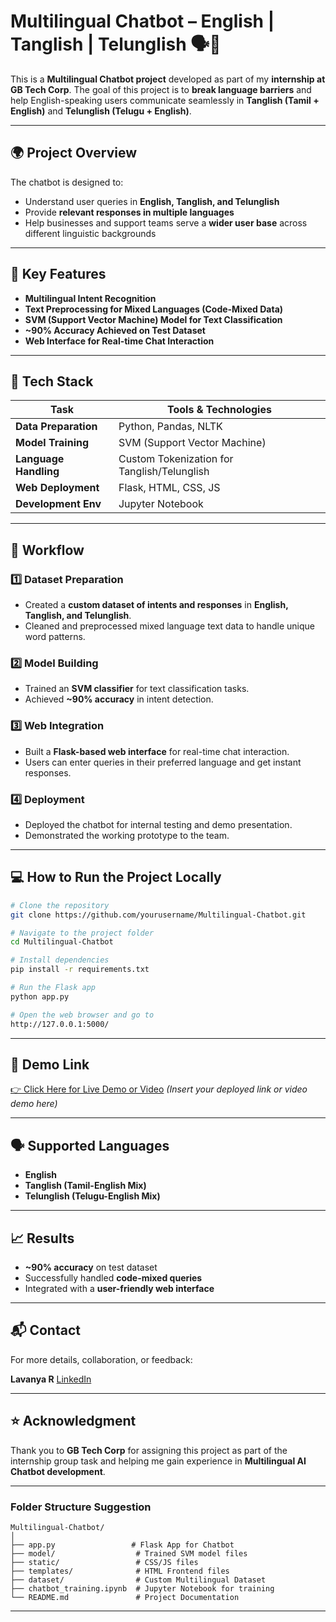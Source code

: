 # Multilingual Chatbot – English | Tanglish | Telunglish 🗣️🤖

This is a **Multilingual Chatbot project** developed as part of my **internship at GB Tech Corp**.
The goal of this project is to **break language barriers** and help English-speaking users communicate seamlessly in **Tanglish (Tamil + English)** and **Telunglish (Telugu + English)**.

---

## 🌍 **Project Overview**

The chatbot is designed to:

* Understand user queries in **English, Tanglish, and Telunglish**
* Provide **relevant responses in multiple languages**
* Help businesses and support teams serve a **wider user base** across different linguistic backgrounds

---

## 🧠 **Key Features**

* **Multilingual Intent Recognition**
* **Text Preprocessing for Mixed Languages (Code-Mixed Data)**
* **SVM (Support Vector Machine) Model for Text Classification**
* **\~90% Accuracy Achieved on Test Dataset**
* **Web Interface for Real-time Chat Interaction**

---

## 🔧 **Tech Stack**

| Task                  | Tools & Technologies                        |
| --------------------- | ------------------------------------------- |
| **Data Preparation**  | Python, Pandas, NLTK                        |
| **Model Training**    | SVM (Support Vector Machine)                |
| **Language Handling** | Custom Tokenization for Tanglish/Telunglish |
| **Web Deployment**    | Flask, HTML, CSS, JS                        |
| **Development Env**   | Jupyter Notebook                            |

---

## 📂 **Workflow**

### 1️⃣ **Dataset Preparation**

* Created a **custom dataset of intents and responses** in **English, Tanglish, and Telunglish**.
* Cleaned and preprocessed mixed language text data to handle unique word patterns.

### 2️⃣ **Model Building**

* Trained an **SVM classifier** for text classification tasks.
* Achieved **\~90% accuracy** in intent detection.

### 3️⃣ **Web Integration**

* Built a **Flask-based web interface** for real-time chat interaction.
* Users can enter queries in their preferred language and get instant responses.

### 4️⃣ **Deployment**

* Deployed the chatbot for internal testing and demo presentation.
* Demonstrated the working prototype to the team.

---

## 💻 **How to Run the Project Locally**

```bash
# Clone the repository
git clone https://github.com/yourusername/Multilingual-Chatbot.git

# Navigate to the project folder
cd Multilingual-Chatbot

# Install dependencies
pip install -r requirements.txt

# Run the Flask app
python app.py

# Open the web browser and go to
http://127.0.0.1:5000/
```

---

## 🎥 **Demo Link**

[👉 Click Here for Live Demo or Video](#) *(Insert your deployed link or video demo here)*

---

## 🗣️ **Supported Languages**

* **English**
* **Tanglish (Tamil-English Mix)**
* **Telunglish (Telugu-English Mix)**

---

## 📈 **Results**

* **\~90% accuracy** on test dataset
* Successfully handled **code-mixed queries**
* Integrated with a **user-friendly web interface**

---

## 📬 **Contact**

For more details, collaboration, or feedback:

**Lavanya R**
[LinkedIn](https://www.linkedin.com/in/lavanya-r-479537274/) 

---

## ⭐ **Acknowledgment**

Thank you to **GB Tech Corp** for assigning this project as part of the internship group task and helping me gain experience in **Multilingual AI Chatbot development**.

---

### **Folder Structure Suggestion**

```
Multilingual-Chatbot/
│
├── app.py                 # Flask App for Chatbot
├── model/                  # Trained SVM model files
├── static/                 # CSS/JS files
├── templates/              # HTML Frontend files
├── dataset/                # Custom Multilingual Dataset
├── chatbot_training.ipynb  # Jupyter Notebook for training
└── README.md               # Project Documentation
```

---
